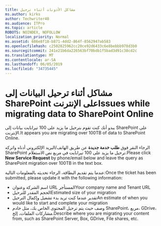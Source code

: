 ```yaml
---
title: مشاكل الأذونات أثناء ترحيل
ms.author: kirks
author: Techwriter40
ms.audience: ITPro
ms.topic: article
ROBOTS: NOINDEX, NOFOLLOW
localization_priority: Normal
ms.assetid: 686e8f18-b871-4dd2-864f-8562947ab583
ms.openlocfilehash: c2502825962cc20ce92d6433c6e8bebbb978d3b0
ms.sourcegitcommit: 241e21b6da226563bf70bdb1f5bad3d91c38cd2c
ms.translationtype: MT
ms.contentlocale: ar-SA
ms.lasthandoff: 06/05/2019
ms.locfileid: "34735445"
---
```

# <a name="issues-while-migrating-data-to-sharepoint-online"></a><span data-ttu-id="d49fa-102">مشاكل أثناء ترحيل البيانات إلى SharePoint على الإنترنت</span><span class="sxs-lookup"><span data-stu-id="d49fa-102">Issues while migrating data to SharePoint Online</span></span>

<span data-ttu-id="d49fa-103">يبدو أنك كنت تقوم بترحيل ما يزيد على 100 تيرابايت بيانات إلى SharePoint على الإنترنت.</span><span class="sxs-lookup"><span data-stu-id="d49fa-103">It appears you are migrating over 100TB of data to SharePoint Online.</span></span>

<span data-ttu-id="d49fa-104">الرجاء النقر فوق **طلب خدمة جديدة** عن طريق الهاتف/البريد الإلكتروني أدناه واتركه SharePoint ترحيل ما يزيد على 100 تيرابايت في مربع نص الاستعلام.</span><span class="sxs-lookup"><span data-stu-id="d49fa-104">Please click **New Service Request** by phone/email below and leave the query as SharePoint migration over 100TB in the text box.</span></span>

<span data-ttu-id="d49fa-105">عندما يتم تقديم البطاقة، الرجاء تحديثه بالمعلومات التالية:</span><span class="sxs-lookup"><span data-stu-id="d49fa-105">Once the ticket has been submitted, please update it with the following information:</span></span> 

- <span data-ttu-id="d49fa-106">اسم الشركة وعنوان URL المستأجر</span><span class="sxs-lookup"><span data-stu-id="d49fa-106">Your company name and Tenant URL</span></span>
- <span data-ttu-id="d49fa-107">الحجم المقدر للترحيل</span><span class="sxs-lookup"><span data-stu-id="d49fa-107">Estimated size of your migration</span></span>
- <span data-ttu-id="d49fa-108">تقدير عندما كنت تريد بدء تشغيل وإكمال الترحيل</span><span class="sxs-lookup"><span data-stu-id="d49fa-108">An estimate of when you would like to start and complete your migration</span></span>
- <span data-ttu-id="d49fa-109">وصف حيث يتم ترحيل المحتوى الخاص بك، مثل خادم SharePoint، مربع، GDrive، مشاركات الملفات، إلخ.</span><span class="sxs-lookup"><span data-stu-id="d49fa-109">Describe where you are migrating your content from, such as SharePoint Server, Box, GDrive, File shares, etc.</span></span>


  

